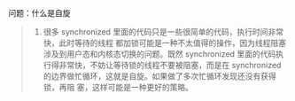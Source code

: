 

问题：什么是自旋

> 1. 很多 synchronized 里面的代码只是一些很简单的代码，执行时间非常快，此时等待的线程
     都加锁可能是一种不太值得的操作，因为线程阻塞涉及到用户态和内核态切换的问题。既然 synchronized 里面的代码执行得非常快，不妨让等待锁的线程不要被阻塞，而是在 synchronized 的边界做忙循环，这就是自旋。如果做了多次忙循环发现还没有获得锁，再阻 塞，这样可能是一种更好的策略。
     
     
